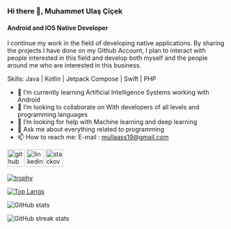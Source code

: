 ### Hi there 👋, Muhammet Ulaş Çiçek
#### Android and IOS Native Developer
I continue my work in the field of developing native applications. By sharing the projects I have done on my Github Account, I plan to interact with people interested in this field and develop both myself and the people around me who are interested in this business. 

Skills: Java | Kotlin | Jetpack Compose | Swift | PHP

- 🌱 I’m currently learning Artificial Intelligence Systems working with Android 
- 👯 I’m looking to collaborate on With developers of all levels and programming languages 
- 🤔 I’m looking for help with Machine learning and deep learning 
- 💬 Ask me about everything related to programming 
- 📫 How to reach me: E-mail : mullaass19@gmail.com 


[<img src='https://cdn.jsdelivr.net/npm/simple-icons@3.0.1/icons/github.svg' alt='github' height='40'>](https://github.com/ulaass19)  [<img src='https://cdn.jsdelivr.net/npm/simple-icons@3.0.1/icons/linkedin.svg' alt='linkedin' height='40'>](https://www.linkedin.com/in/http://linkedin.com/in/muhammet-ulaş-çiçek-2b9a99227/)  [<img src='https://cdn.jsdelivr.net/npm/simple-icons@3.0.1/icons/stackoverflow.svg' alt='stackoverflow' height='40'>](https://stackoverflow.com/users/user:23403056)  

[![trophy](https://github-profile-trophy.vercel.app/?username=ulaass19)](https://github.com/ryo-ma/github-profile-trophy)

[![Top Langs](https://github-readme-stats.vercel.app/api/top-langs/?username=ulaass19)](https://github.com/anuraghazra/github-readme-stats)

![GitHub stats](https://github-readme-stats.vercel.app/api?username=ulaass19&show_icons=true)  

![GitHub streak stats](https://streak-stats.demolab.com/?user=ulaass19)  

